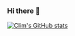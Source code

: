 ### Hi there 👋


[![Clim's GitHub stats](https://github-readme-stats.vercel.app/api?username=climbatize&hide=stars&show_icons=true&theme=nightowl&rank_icon=percentile&include_all_commits=true)](https://github.com/anuraghazra/github-readme-stats)

<!--
**Climbatize/Climbatize** is a ✨ _special_ ✨ repository because its `README.md` (this file) appears on your GitHub profile.

Here are some ideas to get you started:

- 🔭 I’m currently working on ...
- 🌱 I’m currently learning ...
- 👯 I’m looking to collaborate on ...
- 🤔 I’m looking for help with ...
- 💬 Ask me about ...
- 📫 How to reach me: ...
- 😄 Pronouns: ...
- ⚡ Fun fact: ...
-->
